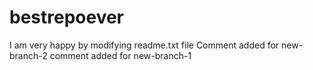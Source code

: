 # bestrepoever
I am very happy by modifying readme.txt file
Comment added for new-branch-2
comment added for new-branch-1

